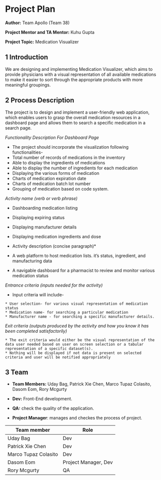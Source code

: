 # Project Plan

**Author:** Team Apollo (Team 38)

**Project Mentor and TA Mentor:** Kuhu Gupta

**Project Topic:** Medication Visualizer

## 1 Introduction

We are designing and implementing Medication Visualizer, which aims to provide physicians with a visual representation of all available medications to make it easier to sort through the appropriate products with more meaningful groupings.

## 2 Process Description

The project is to design and implement a user-friendly web application, which enables users to grasp the overall medication resources in a dashboard page and allows them to search a specific medication in a search page.

*Functionality Description For Dashboard Page*

* The project should incorporate the visualization following functionalities-
* Total number of records of medications in the inventory
* Able to display the ingredients of medications
* Able to display the number of ingredients for each medication
* Displaying the various forms of medication
* Charts of medication expiration date
* Charts of medication batch lot number
* Grouping of medication based on code system.


*Activity name (verb or verb phrase)*

* Dashboarding medication listing
* Displaying expiring status
* Displaying manufacturer details
* Displaying medication ingredients and dose

* Activity description (concise paragraph)*

* A web platform to host medication lists. it’s status, ingredient, and manufacturing data
* A  navigable dashboard for a pharmacist to review and monitor various medication status

*Entrance criteria (inputs needed for the activity)*

   * Input criteria will include- 
   
	* User selection- for various visual representation of medication status
	* Medication name- for searching a particular medication
	* Manufacturer name - for searching a specific manufacturer details. 

*Exit criteria (outputs produced by the activity and how you know it has been completed satisfactorily)*

	* The exit criteria would either be the visual representation of the data user needed based on user on screen selection or a tabular representation of a specific dataset(s). 
	* Nothing will be displayed if not data is present on selected criteria and user will be notified appropriately   


## 3 Team

- **Team Members:** Uday Bag, Patrick Xie Chen, Marco Tupaz Colasito, Dasom Eom, Rory Mcgurty

- **Dev:** Front-End development.

- **QA:** check the quality of the application.

- **Project Manager**: manages and checkes the process of project.

| Team member          | Role                   |
| -------------------- | ---------------------- |
| Uday Bag             | Dev                    |
| Patrick Xie Chen     | Dev                	|
| Marco Tupaz Colasito | Dev                    |
| Dasom Eom            | Project Manager, Dev   |
| Rory Mcgurty         | QA                     |
